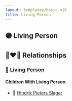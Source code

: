 ```yaml
---
layout: templates/basic.njk
title: Living Person
---
```

## 🟣 Living Person

## 👩‍❤️‍👨 Relationships

### 🔵 [Living Person](/people/2/21685798)

#### Children With Living Person
* 🔵 [Hindrik Pieters Slager](/people/5/59390240)